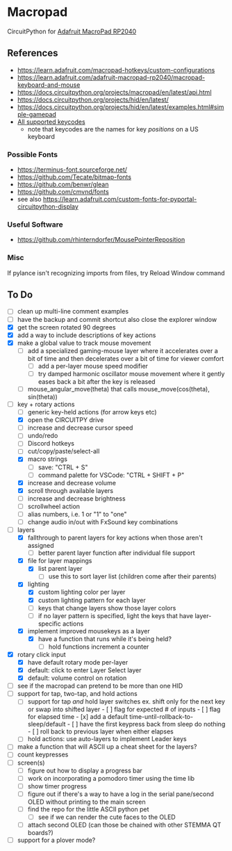 # Macropad
CircuitPython for [Adafruit MacroPad RP2040](https://www.adafruit.com/product/5128)

## References
- https://learn.adafruit.com/macropad-hotkeys/custom-configurations
- https://learn.adafruit.com/adafruit-macropad-rp2040/macropad-keyboard-and-mouse
- https://docs.circuitpython.org/projects/macropad/en/latest/api.html
- https://docs.circuitpython.org/projects/hid/en/latest/
- https://docs.circuitpython.org/projects/hid/en/latest/examples.html#simple-gamepad
- [All supported keycodes](https://usb.org/sites/default/files/hut1_21_0.pdf#page=83)
  - note that keycodes are the names for key *positions* on a US keyboard

### Possible Fonts
- https://terminus-font.sourceforge.net/
- https://github.com/Tecate/bitmap-fonts
- https://github.com/benwr/glean
- https://github.com/cmvnd/fonts
- see also https://learn.adafruit.com/custom-fonts-for-pyportal-circuitpython-display

### Useful Software
- https://github.com/rhinterndorfer/MousePointerReposition

### Misc
If pylance isn't recognizing imports from files, try Reload Window command

## To Do
- [ ] clean up multi-line comment examples
- [ ] have the backup and commit shortcut also close the explorer window
- [x] get the screen rotated 90 degrees
- [x] add a way to include descriptions of key actions
- [x] make a global value to track mouse movement
    - [ ] add a specialized gaming-mouse layer where it accelerates over a bit of time and then decelerates over a bit of time for viewer comfort
        - [ ] add a per-layer mouse speed modifier
        - [ ] try damped harmonic oscillator mouse movement where it gently eases back a bit after the key is released
    - [ ] mouse_angular_move(theta) that calls mouse_move(cos(theta), sin(theta))
- [ ] key + rotary actions
    - [ ] generic key-held actions (for arrow keys etc)
    - [x] open the CIRCUITPY drive
    - [ ] increase and decrease cursor speed
    - [ ] undo/redo
    - [ ] Discord hotkeys
    - [ ] cut/copy/paste/select-all
    - [x] macro strings
        - [ ] save: "CTRL + S"
        - [ ] command palette for VSCode: "CTRL + SHIFT + P"
    - [x] increase and decrease volume
    - [x] scroll through available layers
    - [ ] increase and decrease brightness
    - [ ] scrollwheel action
    - [ ] alias numbers, i.e.  1 or "1" to "one"
    - [ ] change audio in/out with FxSound key combinations
- [ ] layers
    - [x] fallthrough to parent layers for key actions when those aren't assigned
        - [ ] better parent layer function after individual file support
    - [x] file for layer mappings
        - [x] list parent layer
            - [ ] use this to sort layer list (children come after their parents)
    - [x] lighting
        - [x] custom lighting color per layer
        - [x] custom lighting pattern for each layer
        - [ ] keys that change layers show those layer colors
        - [ ] if no layer pattern is specified, light the keys that have layer-specific actions
    - [x] implement improved mousekeys as a layer
        - [x] have a function that runs while it's being held?
            - [ ] hold functions increment a counter
- [x] rotary click input
    - [x] have default rotary mode per-layer
    - [x] default: click to enter Layer Select layer
    - [x] default: volume control on rotation
- [ ] see if the macropad can pretend to be more than one HID
- [ ] support for tap, two-tap, and hold actions
    - [ ] support for tap *and* hold layer switches
          ex. shift only for the next key or swap into shifted layer
          - [ ] flag for expected # of inputs
          - [ ] flag for elapsed time
          - [x] add a default time-until-rollback-to-sleep/default
              - [ ] have the first keypress back from sleep do nothing
          - [ ] roll back to previous layer when either elapses
    - [ ] hold actions: use auto-layers to implement Leader keys
- [ ] make a function that will ASCII up a cheat sheet for the layers?
- [ ] count keypresses
- [ ] screen(s)
    - [ ] figure out how to display a progress bar
    - [ ] work on incorporating a pomodoro timer using the time lib
    - [ ] show timer progress
    - [ ] figure out if there's a way to have a log in the serial pane/second OLED without printing to the main screen
    - [ ] find the repo for the little ASCII python pet
        - [ ] see if we can render the cute faces to the OLED
    - [ ] attach second OLED (can those be chained with other STEMMA QT boards?)
- [ ] support for a plover mode?